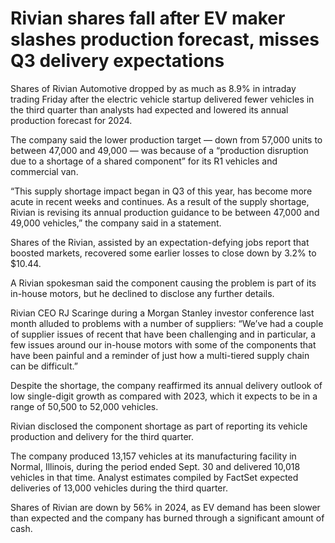 # Rivian shares fall after EV maker slashes production forecast, misses Q3 delivery expectations

Shares of Rivian Automotive
 dropped by as much as 8.9% in intraday trading Friday after the electric vehicle startup delivered fewer vehicles in the third quarter than analysts had expected and lowered its annual production forecast for 2024.

The company said the lower production target — down from 57,000 units to between 47,000 and 49,000 — was because of a “production disruption due to a shortage of a shared component” for its R1 vehicles and commercial van.

“This supply shortage impact began in Q3 of this year, has become more acute in recent weeks and continues. As a result of the supply shortage, Rivian is revising its annual production guidance to be between 47,000 and 49,000 vehicles,” the company said in a statement.

Shares of the Rivian, assisted by an expectation-defying jobs report that boosted markets, recovered some earlier losses to close down by 3.2% to $10.44.

A Rivian spokesman said the component causing the problem is part of its in-house motors, but he declined to disclose any further details.

Rivian CEO RJ Scaringe during a Morgan Stanley investor conference last month alluded to problems with a number of suppliers: “We’ve had a couple of supplier issues of recent that have been challenging and in particular, a few issues around our in-house motors with some of the components that have been painful and a reminder of just how a multi-tiered supply chain can be difficult.”

Despite the shortage, the company reaffirmed its annual delivery outlook of low single-digit growth as compared with 2023, which it expects to be in a range of 50,500 to 52,000 vehicles.

Rivian disclosed the component shortage as part of reporting its vehicle production and delivery for the third quarter.

The company produced 13,157 vehicles at its manufacturing facility in Normal, Illinois, during the period ended Sept. 30 and delivered 10,018 vehicles in that time. Analyst estimates compiled by FactSet expected deliveries of 13,000 vehicles during the third quarter.

Shares of Rivian are down by 56% in 2024, as EV demand has been slower than expected and the company has burned through a significant amount of cash.